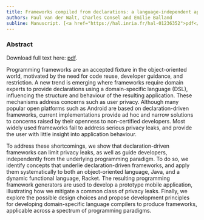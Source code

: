 ```yaml
---
title: Frameworks compiled from declarations: a language-independent approach
authors: Paul van der Walt, Charles Consel and Emilie Balland
subline: Manuscript. [<a href="https://hal.inria.fr/hal-01236352">pdf</a>] [<a href="http://people.bordeaux.inria.fr/pwalt/code/frameworks.tgz">code</a>]
---
```


### Abstract

Download full text here: [pdf](https://hal.inria.fr/hal-01236352).

Programming frameworks are an accepted fixture in the object-oriented
world, motivated by the need for code reuse, developer guidance, and
restriction.  A new trend is emerging where frameworks require domain
experts to provide declarations using a domain-specific language
(DSL), influencing the structure and behaviour of the resulting
application.  These mechanisms address concerns such as user privacy.
Although many popular open platforms such as Android are based on
declaration-driven frameworks, current implementations provide ad hoc
and narrow solutions to concerns raised by their openness to
non-certified developers.  Most widely used frameworks fail to address
serious privacy leaks, and provide the user with little insight into
application behaviour.

To address these shortcomings, we show that declaration-driven
frameworks can limit privacy leaks, as well as guide developers,
independently from the underlying programming paradigm.  To do so, we
identify concepts that underlie declaration-driven frameworks, and
apply them systematically to both an object-oriented language, Java,
and a dynamic functional language, Racket.  The resulting programming
framework generators are used to develop a prototype mobile
application, illustrating how we mitigate a common class of privacy
leaks.  Finally, we explore the possible design choices and propose
development principles for developing domain-specific language
compilers to produce frameworks, applicable across a spectrum of
programming paradigms.
